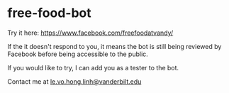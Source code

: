 # free-food-bot
Try it here: https://www.facebook.com/freefoodatvandy/

If the it doesn't respond to you, it means the bot is still being reviewed by Facebook before being accessible to the public.

If you would like to try, I can add you as a tester to the bot.

Contact me at le.vo.hong.linh@vanderbilt.edu

